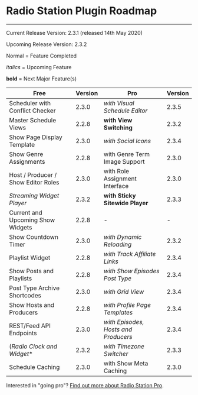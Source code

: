 # Radio Station Plugin Roadmap

***


Current Release Version: 2.3.1 (released 14th May 2020)

Upcoming Release Version: 2.3.2

Normal = Feature Completed

*italics* = Upcoming Feature

**bold** = Next Major Feature(s)

| Free | Version | Pro | Version |
| --- | --- | --- | --- |
| Scheduler with Conflict Checker | 2.3.0 | *with Visual Schedule Editor* | 2.3.5 |
| Master Schedule Views | 2.2.8 | **with View Switching** | 2.3.2 |
| Show Page Display Template | 2.3.0 | *with Social Icons* | 2.3.4 |
| Show Genre Assignments | 2.2.8 | with Genre Term Image Support | 2.3.0 |
| Host / Producer / Show Editor Roles | 2.3.0 | with Role Assignment Interface | 2.3.0 |
| *Streaming Widget Player* | 2.3.2 | **with Sticky Sitewide Player** | 2.3.3 |
| Current and Upcoming Show Widgets | 2.2.8 | - | - |
| Show Countdown Timer | 2.3.0 | *with Dynamic Reloading* | 2.3.2 |
| Playlist Widget | 2.2.8 | *with Track Affiliate Links* | 2.3.4 |
| Show Posts and Playlists | 2.2.8 | *with Show Episodes Post Type* | 2.3.4 |
| Post Type Archive Shortcodes | 2.3.0 | *with Grid View* | 2.3.4 |
| Show Hosts and Producers | 2.2.8 | *with Profile Page Templates* | 2.3.4 |
| REST/Feed API Endpoints | 2.3.0 | *with Episodes, Hosts and Producers* | 2.3.4 |
| (*Radio Clock and Widget** | 2.3.2 | *with Timezone Switcher* | 2.3.3 |
| Schedule Caching | 2.3.0 | with Show Meta Caching | 2.3.0 |

[comment]: # (Show and Override Feeds)

Interested in "going pro"? [Find out more about Radio Station Pro](https://netmix.com/radio-station-pro/).
